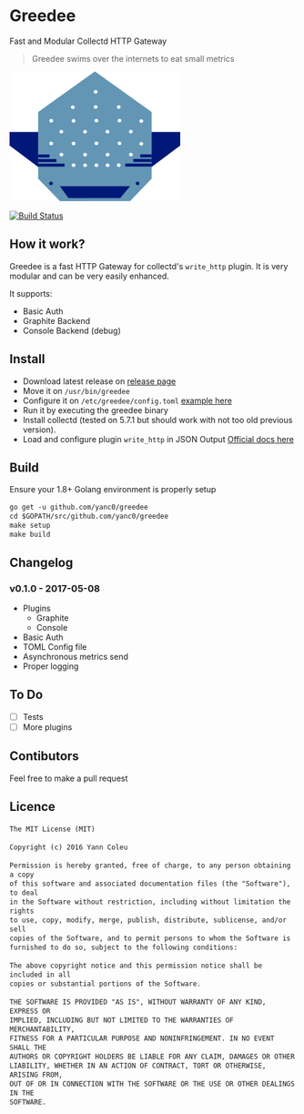 # Greedee
Fast and Modular Collectd HTTP Gateway

> Greedee swims over the internets to eat small metrics

![greedy](greedee.png)

[![Build Status](https://travis-ci.org/yanc0/greedee.svg?branch=master)](https://travis-ci.org/yanc0/greedee)

## How it work?

Greedee is a fast HTTP Gateway for collectd's 
`write_http` plugin. It is very modular and can be very easily
enhanced.

It supports:

* Basic Auth
* Graphite Backend
* Console Backend (debug)

## Install

* Download latest release on [release page]("https://github.com/yanc0/collectd-http-server/releases")
* Move it on `/usr/bin/greedee`
* Configure it on `/etc/greedee/config.toml` [example here](config.toml)
* Run it by executing the greedee binary
* Install collectd (tested on 5.7.1 but should work with not 
too old previous version).
* Load and configure plugin `write_http` in JSON
Output [Official docs here](https://collectd.org/wiki/index.php/Plugin:Write_HTTP#JSON_Example)

## Build

Ensure your 1.8+ Golang environment is properly setup

```
go get -u github.com/yanc0/greedee
cd $GOPATH/src/github.com/yanc0/greedee
make setup
make build
```
## Changelog

### v0.1.0 - 2017-05-08

* Plugins
  * Graphite
  * Console
* Basic Auth
* TOML Config file
* Asynchronous metrics send
* Proper logging

## To Do

- [ ] Tests
- [ ] More plugins

## Contibutors

Feel free to make a pull request

## Licence

```
The MIT License (MIT)

Copyright (c) 2016 Yann Coleu

Permission is hereby granted, free of charge, to any person obtaining a copy
of this software and associated documentation files (the "Software"), to deal
in the Software without restriction, including without limitation the rights
to use, copy, modify, merge, publish, distribute, sublicense, and/or sell
copies of the Software, and to permit persons to whom the Software is
furnished to do so, subject to the following conditions:

The above copyright notice and this permission notice shall be included in all
copies or substantial portions of the Software.

THE SOFTWARE IS PROVIDED "AS IS", WITHOUT WARRANTY OF ANY KIND, EXPRESS OR
IMPLIED, INCLUDING BUT NOT LIMITED TO THE WARRANTIES OF MERCHANTABILITY,
FITNESS FOR A PARTICULAR PURPOSE AND NONINFRINGEMENT. IN NO EVENT SHALL THE
AUTHORS OR COPYRIGHT HOLDERS BE LIABLE FOR ANY CLAIM, DAMAGES OR OTHER
LIABILITY, WHETHER IN AN ACTION OF CONTRACT, TORT OR OTHERWISE, ARISING FROM,
OUT OF OR IN CONNECTION WITH THE SOFTWARE OR THE USE OR OTHER DEALINGS IN THE
SOFTWARE.
```

